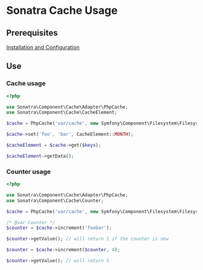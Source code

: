 Sonatra Cache Usage
===================

## Prerequisites

[Installation and Configuration](index.md)

## Use

### Cache usage

```php
<?php

use Sonatra\Component\Cache\Adapter\PhpCache;
use Sonatra\Component\Cache\CacheElement;

$cache = PhpCache('var/cache', new Symfony\Component\Filesystem\Filesystem());

$cache->set('foo', 'bar', CacheElement::MONTH);

$cacheElement = $cache->get($keys);

$cacheElement->getData();
```

### Counter usage

```php
<?php

use Sonatra\Component\Cache\Adapter\PhpCache;
use Sonatra\Component\Cache\Counter;

$cache = PhpCache('var/cache', new Symfony\Component\Filesystem\Filesystem());

/* @var Counter */
$counter = $cache->increment('foobar');

$counter->getValue(); // will return 1 if the counter is new

$counter = $cache->increment($counter, 4);

$counter->getValue(); // will return 5
```
